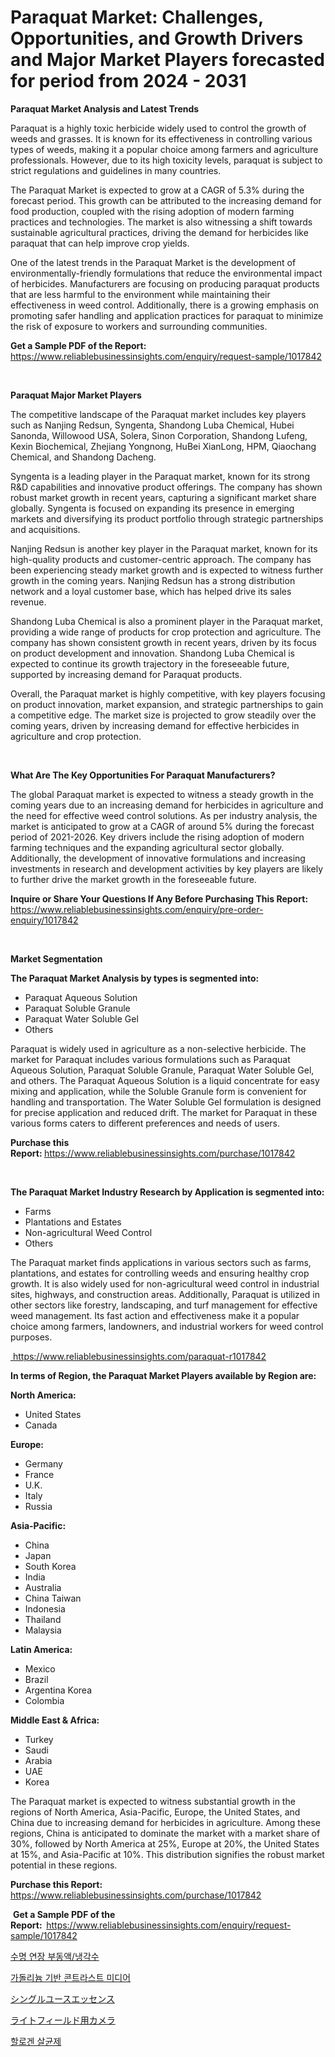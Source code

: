 <p><h1>Paraquat Market: Challenges, Opportunities, and Growth Drivers and Major Market Players forecasted for period from 2024 - 2031</h1></p><p><strong>Paraquat Market Analysis and Latest Trends</strong></p>
<p><p>Paraquat is a highly toxic herbicide widely used to control the growth of weeds and grasses. It is known for its effectiveness in controlling various types of weeds, making it a popular choice among farmers and agriculture professionals. However, due to its high toxicity levels, paraquat is subject to strict regulations and guidelines in many countries.</p><p>The Paraquat Market is expected to grow at a CAGR of 5.3% during the forecast period. This growth can be attributed to the increasing demand for food production, coupled with the rising adoption of modern farming practices and technologies. The market is also witnessing a shift towards sustainable agricultural practices, driving the demand for herbicides like paraquat that can help improve crop yields.</p><p>One of the latest trends in the Paraquat Market is the development of environmentally-friendly formulations that reduce the environmental impact of herbicides. Manufacturers are focusing on producing paraquat products that are less harmful to the environment while maintaining their effectiveness in weed control. Additionally, there is a growing emphasis on promoting safer handling and application practices for paraquat to minimize the risk of exposure to workers and surrounding communities.</p></p>
<p><strong>Get a Sample PDF of the Report:&nbsp;</strong> <a href="https://www.reliablebusinessinsights.com/enquiry/request-sample/1017842">https://www.reliablebusinessinsights.com/enquiry/request-sample/1017842</a></p>
<p>&nbsp;</p>
<p><strong>Paraquat Major Market Players</strong></p>
<p><p>The competitive landscape of the Paraquat market includes key players such as Nanjing Redsun, Syngenta, Shandong Luba Chemical, Hubei Sanonda, Willowood USA, Solera, Sinon Corporation, Shandong Lufeng, Kexin Biochemical, Zhejiang Yongnong, HuBei XianLong, HPM, Qiaochang Chemical, and Shandong Dacheng.</p><p>Syngenta is a leading player in the Paraquat market, known for its strong R&D capabilities and innovative product offerings. The company has shown robust market growth in recent years, capturing a significant market share globally. Syngenta is focused on expanding its presence in emerging markets and diversifying its product portfolio through strategic partnerships and acquisitions.</p><p>Nanjing Redsun is another key player in the Paraquat market, known for its high-quality products and customer-centric approach. The company has been experiencing steady market growth and is expected to witness further growth in the coming years. Nanjing Redsun has a strong distribution network and a loyal customer base, which has helped drive its sales revenue.</p><p>Shandong Luba Chemical is also a prominent player in the Paraquat market, providing a wide range of products for crop protection and agriculture. The company has shown consistent growth in recent years, driven by its focus on product development and innovation. Shandong Luba Chemical is expected to continue its growth trajectory in the foreseeable future, supported by increasing demand for Paraquat products.</p><p>Overall, the Paraquat market is highly competitive, with key players focusing on product innovation, market expansion, and strategic partnerships to gain a competitive edge. The market size is projected to grow steadily over the coming years, driven by increasing demand for effective herbicides in agriculture and crop protection.</p></p>
<p>&nbsp;</p>
<p><strong>What Are The Key Opportunities For Paraquat Manufacturers?</strong></p>
<p><p>The global Paraquat market is expected to witness a steady growth in the coming years due to an increasing demand for herbicides in agriculture and the need for effective weed control solutions. As per industry analysis, the market is anticipated to grow at a CAGR of around 5% during the forecast period of 2021-2026. Key drivers include the rising adoption of modern farming techniques and the expanding agricultural sector globally. Additionally, the development of innovative formulations and increasing investments in research and development activities by key players are likely to further drive the market growth in the foreseeable future.</p></p>
<p><strong>Inquire or Share Your Questions If Any Before Purchasing This Report:</strong> <a href="https://www.reliablebusinessinsights.com/enquiry/pre-order-enquiry/1017842">https://www.reliablebusinessinsights.com/enquiry/pre-order-enquiry/1017842</a></p>
<p>&nbsp;</p>
<p><strong>Market Segmentation</strong></p>
<p><strong>The Paraquat Market Analysis by types is segmented into:</strong></p>
<p><ul><li>Paraquat Aqueous Solution</li><li>Paraquat Soluble Granule</li><li>Paraquat Water Soluble Gel</li><li>Others</li></ul></p>
<p><p>Paraquat is widely used in agriculture as a non-selective herbicide. The market for Paraquat includes various formulations such as Paraquat Aqueous Solution, Paraquat Soluble Granule, Paraquat Water Soluble Gel, and others. The Paraquat Aqueous Solution is a liquid concentrate for easy mixing and application, while the Soluble Granule form is convenient for handling and transportation. The Water Soluble Gel formulation is designed for precise application and reduced drift. The market for Paraquat in these various forms caters to different preferences and needs of users.</p></p>
<p><strong>Purchase this Report:&nbsp;</strong><a href="https://www.reliablebusinessinsights.com/purchase/1017842">https://www.reliablebusinessinsights.com/purchase/1017842</a></p>
<p>&nbsp;</p>
<p><strong>The Paraquat Market Industry Research by Application is segmented into:</strong></p>
<p><ul><li>Farms</li><li>Plantations and Estates</li><li>Non-agricultural Weed Control</li><li>Others</li></ul></p>
<p><p>The Paraquat market finds applications in various sectors such as farms, plantations, and estates for controlling weeds and ensuring healthy crop growth. It is also widely used for non-agricultural weed control in industrial sites, highways, and construction areas. Additionally, Paraquat is utilized in other sectors like forestry, landscaping, and turf management for effective weed management. Its fast action and effectiveness make it a popular choice among farmers, landowners, and industrial workers for weed control purposes.</p></p>
<p><a href="https://www.reliablebusinessinsights.com/paraquat-r1017842">&nbsp;https://www.reliablebusinessinsights.com/paraquat-r1017842</a></p>
<p><strong>In terms of Region, the Paraquat Market Players available by Region are:</strong></p>
<p>
    <p> <strong> North America: </strong>
        <ul>
            <li>United States</li>
            <li>Canada</li>
        </ul>
        </p> 
    <p> <strong> Europe: </strong>
        <ul>
            <li>Germany</li>
            <li>France</li>
            <li>U.K.</li>
            <li>Italy</li>
            <li>Russia</li>
        </ul>
        </p> 
    <p> <strong> Asia-Pacific: </strong>
        <ul>
            <li>China</li>
            <li>Japan</li>
            <li>South Korea</li>
            <li>India</li>
            <li>Australia</li>
            <li>China Taiwan</li>
            <li>Indonesia</li>
            <li>Thailand</li>
            <li>Malaysia</li>
        </ul>
        </p> 
    <p> <strong> Latin America: </strong>
        <ul>
            <li>Mexico</li>
            <li>Brazil</li>
            <li>Argentina Korea</li>
            <li>Colombia</li>
        </ul>
        </p> 
    <p> <strong> Middle East & Africa: </strong>
        <ul>
            <li>Turkey</li>
            <li>Saudi</li>
            <li>Arabia</li>
            <li>UAE</li>
            <li>Korea</li>
        </ul>
    </p>
    </p>
<p><p>The Paraquat market is expected to witness substantial growth in the regions of North America, Asia-Pacific, Europe, the United States, and China due to increasing demand for herbicides in agriculture. Among these regions, China is anticipated to dominate the market with a market share of 30%, followed by North America at 25%, Europe at 20%, the United States at 15%, and Asia-Pacific at 10%. This distribution signifies the robust market potential in these regions.</p></p>
<p><strong>Purchase this Report: </strong><a href="https://www.reliablebusinessinsights.com/purchase/1017842">https://www.reliablebusinessinsights.com/purchase/1017842</a></p>
<p>&nbsp;<strong>Get a Sample PDF of the Report:&nbsp;&nbsp;</strong><a href="https://www.reliablebusinessinsights.com/enquiry/request-sample/1017842">https://www.reliablebusinessinsights.com/enquiry/request-sample/1017842</a></p>
<p><strong></strong></p>
<p><p><a href="https://github.com/nhaiquang84/Market-Research-Report-List-1/blob/main/4528195112333.md">수명 연장 부동액/냉각수</a></p><p><a href="https://github.com/wallacBahrtyinger567686/Market-Research-Report-List-2/blob/main/9050878126942.md">가돌리늄 기반 콘트라스트 미디어</a></p><p><a href="https://github.com/EstaSprer20231/Market-Research-Report-List-2/blob/main/5903191119828.md">シングルユースエッセンス</a></p><p><a href="https://github.com/klon646/Market-Research-Report-List-1/blob/main/8632237119829.md">ライトフィールド用カメラ</a></p><p><a href="https://medium.com/@danieldobroiu20221/%ED%95%A0%EB%A1%9C%EA%B2%90-%EB%B0%A9%EC%A0%9C-%EC%8B%9C%EC%9E%A5%EC%9D%98-%EC%8B%AC%EC%B8%B5%EC%A0%81%EC%9D%B8-%EC%A1%B0%EC%82%AC-%EB%8F%99%ED%96%A5-%EC%8B%9C%EC%9E%A5-%EC%84%B8%EB%B6%84%ED%99%94-%EA%B2%BD%EC%9F%81-%EB%B6%84%EC%84%9D-2cb5970040dd">할로겐 살균제</a></p></p>